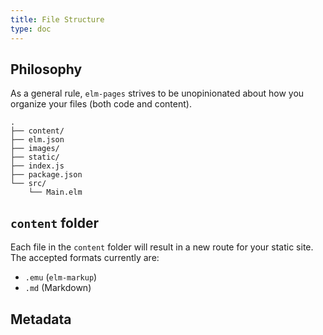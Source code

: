 ```yaml
---
title: File Structure
type: doc
---
```


## Philosophy

As a general rule, `elm-pages` strives to be unopinionated about how you organize
your files (both code and content).

```shell
.
├── content/
├── elm.json
├── images/
├── static/
├── index.js
├── package.json
└── src/
    └── Main.elm
```

## `content` folder

Each file in the `content` folder will result in a new route for your static site.
The accepted formats currently are:

- `.emu` (`elm-markup`)
- `.md` (Markdown)

## Metadata
